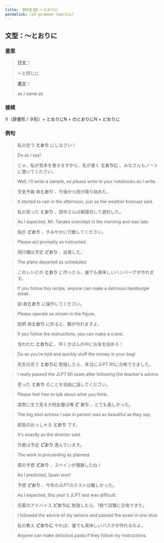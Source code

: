 ```yaml
---
title: 【N3文法】〜とおりに
permalink: /n3-grammar-toorini/
---
```


## 文型：〜とおりに

### 意思

> **日文：**
> 
> 〜と同じに


> **英文：**
> 
> as / same as


### 接续

V（辞書形 / タ形）+ とおりにN + のとおりにN + どおりに

### 例句

> 私の言う **とおり** にしなさい！

> Do as I say!

> じゃ、私が見本を書きますから、私が書く **とおりに** 、みなさんもノートに書いてください。

> Well, I'll write a sample, so please write in your notebooks as I write.

> 天気予報 **のとおり** 、午後から雨が降り始めた。

> It started to rain in the afternoon, just as the weather forecast said.

> 私の思った **とおり** 、田中さんは朝寝坊して遅刻した。

> As I expected, Mr. Tanaka overslept in the morning and was late.

> 指示 **どおり** 、すみやかに行動してください。

> Please act promptly as instructed.

> 飛行機は予定 **どおり** 、出発した。

> The plane departed as scheduled.

> このレシピの **とおり** に作ったら、誰でも美味しいハンバーグが作れます。

> If you follow this recipe, anyone can make a delicious hamburger steak.

> 図 **のとおり** に操作してください。

> Please operate as shown in the figure.

> 説明 **のとおり** に折ると、鶴が作れますよ。

> If you follow the instructions, you can make a crane.

> 言われた **とおりに** 、早くかばんの中にお金を詰めろ！

> Do as you're told and quickly stuff the money in your bag!

> 先生の言う **とおりに** 勉強したら、本当にJLPT N1に合格できました。

> I really passed the JLPT N1 exam after following the teacher's advice.

> 思った **とおり** のことを自由に話してください。

> Please feel free to talk about what you think.

> 実際に生で見る大物女優は噂 **ど** **おり** 、とても美しかった。

> The big shot actress I saw in person was as beautiful as they say.

> 部長のおっしゃる **とおり** です。

> It's exactly as the director said.

> 作業は予定 **どおり** 進んでいます。

> The work is proceeding as planned.

> 僕の予想 **どおり** 、スペインが優勝したね！

> As I predicted, Spain won!

> 予想 **どおり** 、今年のJLPTのテストは難しかった。

> As I expected, this year's JLPT test was difficult.

> 先輩のアドバイス **どおりに** 勉強したら、1発で試験に合格できた。

> I followed the advice of my seniors and passed the exam in one shot.

> 私の教え **どおりに** やれば、誰でも美味しいパスタが作れるのよ。

> Anyone can make delicious pasta if they follow my instructions.

